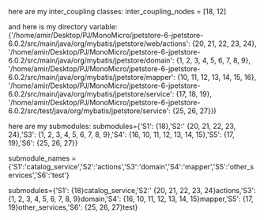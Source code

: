 here are my inter_coupling classes:
inter_coupling_nodes = [18, 12]

and here is my directory variable:
{'/home/amir/Desktop/PJ/MonoMicro/jpetstore-6-jpetstore-6.0.2/src/main/java/org/mybatis/jpetstore/web/actions': {20, 21, 22, 23, 24}, '/home/amir/Desktop/PJ/MonoMicro/jpetstore-6-jpetstore-6.0.2/src/main/java/org/mybatis/jpetstore/domain': {1, 2, 3, 4, 5, 6, 7, 8, 9}, '/home/amir/Desktop/PJ/MonoMicro/jpetstore-6-jpetstore-6.0.2/src/main/java/org/mybatis/jpetstore/mapper': {10, 11, 12, 13, 14, 15, 16}, '/home/amir/Desktop/PJ/MonoMicro/jpetstore-6-jpetstore-6.0.2/src/main/java/org/mybatis/jpetstore/service': {17, 18, 19}, '/home/amir/Desktop/PJ/MonoMicro/jpetstore-6-jpetstore-6.0.2/src/test/java/org/mybatis/jpetstore/service': {25, 26, 27}})

here are my submodules:
submodules={'S1': {18},'S2:' {20, 21, 22, 23, 24},'S3': {1, 2, 3, 4, 5, 6, 7, 8, 9},'S4': {16, 10, 11, 12, 13, 14, 15},'S5': {17, 19},'S6': {25, 26, 27}}


submodule_names = {'S1':'catalog_service','S2':'actions','S3':'domain','S4':'mapper','S5':'other_services','S6':'test'}

submodules={'S1': {18}catalog_service,'S2:' {20, 21, 22, 23, 24}actions,'S3': {1, 2, 3, 4, 5, 6, 7, 8, 9}domain,'S4': {16, 10, 11, 12, 13, 14, 15}mapper,'S5': {17, 19}other_services,'S6': {25, 26, 27}test}
